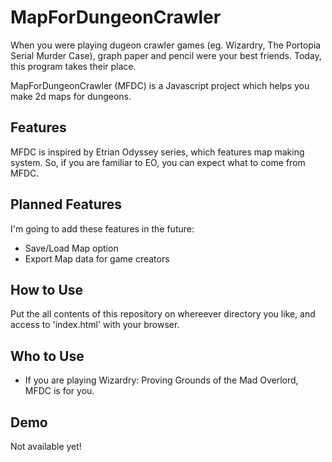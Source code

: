 # MapForDungeonCrawler
When you were playing dugeon crawler games (eg. Wizardry, The Portopia Serial Murder Case),
graph paper and pencil were your best friends. Today, this program takes their place.

MapForDungeonCrawler (MFDC) is a Javascript project which helps you make 2d maps for dungeons.

## Features
MFDC is inspired by Etrian Odyssey series, which features map making system.
So, if you are familiar to EO, you can expect what to come from MFDC.

## Planned Features
I'm going to add these features in the future:
* Save/Load Map option
* Export Map data for game creators


## How to Use
Put the all contents of this repository on whereever directory you like,
and access to 'index.html' with your browser.

## Who to Use
* If you are playing Wizardry: Proving Grounds of the Mad Overlord, MFDC is for you.

## Demo
Not available yet!
